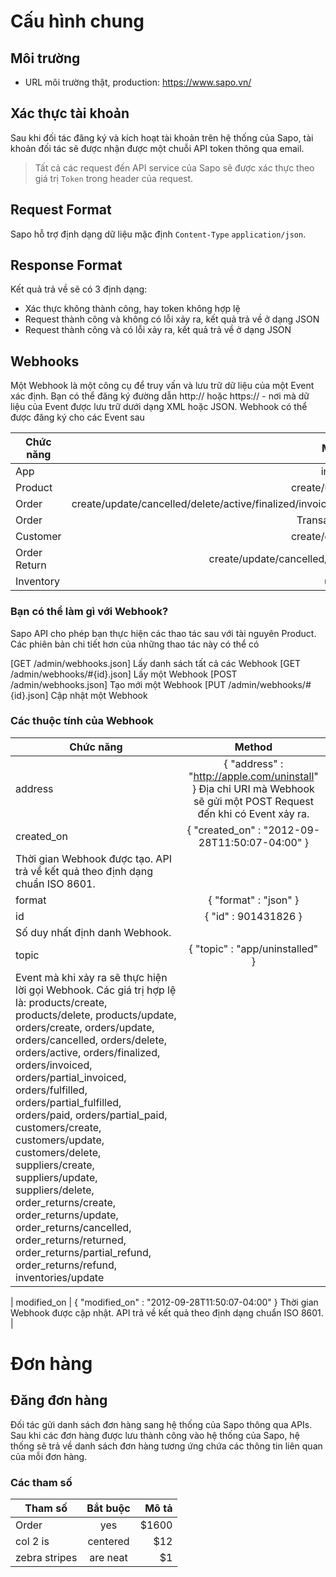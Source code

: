 # Cấu hình chung
## Môi trường
* URL môi trường thật, production: https://www.sapo.vn/
## Xác thực tài khoản
Sau khi đối tác đăng ký và kích hoạt tài khoản trên hệ thống của Sapo, tài khoản đối tác sẽ được nhận được một chuỗi API token thông qua email.
> Tất cả các request đến API service của Sapo sẽ được xác thực theo giá trị `Token` trong header của request.
## Request Format
Sapo hỗ trợ định dạng dữ liệu mặc định `Content-Type` `application/json`. 
## Response Format 
Kết quả trả về sẽ có 3 định dạng:
* Xác thực không thành công, hay token không hợp lệ
* Request thành công và không có lỗi xảy ra, kết quả trả về ở dạng JSON
* Request thành công và có lỗi xảy ra, kết quả trả về ở dạng JSON
## Webhooks
Một Webhook là một công cụ để truy vấn và lưu trữ dữ liệu của một Event xác định. Bạn có thể đăng ký đường dẫn http:// hoặc https:// - nơi mà dữ liệu của Event được lưu trữ dưới dạng XML hoặc JSON. Webhook có thể được đăng ký cho các Event sau

| Chức năng| Method |
| ------------- |:-------------:|
| App	| installed |
| Product |	create/update/delete |
| Order |	create/update/cancelled/delete/active/finalized/invoiced/partial_invoiced/fulfilled/partial_fulfilled/paid/partial_paid |
| Order | Transaction	create |
| Customer | create/delete/update |
| Order Return | create/update/cancelled/returned/partial_refund/refund |
| Inventory |	update |
### Bạn có thể làm gì với Webhook?
Sapo API cho phép bạn thực hiện các thao tác sau với tài nguyên Product. Các phiên bản chi tiết hơn của những thao tác này có thể có

[GET /admin/webhooks.json]
Lấy danh sách tất cả các Webhook
[GET /admin/webhooks/#{id}.json]
Lấy một Webhook
[POST /admin/webhooks.json]
Tạo mới một Webhook
[PUT /admin/webhooks/#{id}.json]
Cập nhật một Webhook

### Các thuộc tính của Webhook
| Chức năng | Method |
| ------------- |:-------------:|
| address | { "address" : "http://apple.com/uninstall" } Địa chỉ URI mà Webhook sẽ gửi một POST Request đến khi có Event xảy ra. |
| created_on | { "created_on" : "2012-09-28T11:50:07-04:00" } 
Thời gian Webhook được tạo. API trả về kết quả theo định dạng chuẩn ISO 8601. |
| format | { "format" : "json" } | Định dạng kiểu dữ liệu mà Webhook trả về. Các giá trị hợp lệ là json và xml. |
| id | { "id" : 901431826 }
Số duy nhất định danh Webhook. |
| topic | { "topic" : "app/uninstalled" }
Event mà khi xảy ra sẽ thực hiện lời gọi Webhook. Các giá trị hợp lệ là: products/create, products/delete, products/update, orders/create, orders/update, orders/cancelled, orders/delete, orders/active, orders/finalized, orders/invoiced, orders/partial_invoiced, orders/fulfilled, orders/partial_fulfilled, orders/paid, orders/partial_paid, customers/create, customers/update, customers/delete, suppliers/create, suppliers/update, suppliers/delete, order_returns/create, order_returns/update, order_returns/cancelled, order_returns/returned, order_returns/partial_refund, order_returns/refund, inventories/update |

| modified_on | { "modified_on" : "2012-09-28T11:50:07-04:00" }
Thời gian Webhook được cập nhật. API trả về kết quả theo định dạng chuẩn ISO 8601. |

# Đơn hàng
## Đăng đơn hàng
Đối tác gửi danh sách đơn hàng sang hệ thống của Sapo thông qua APIs. Sau khi các đơn hàng được lưu thành công vào hệ thống của Sapo, hệ thống sẽ trả về danh sách đơn hàng tương ứng chứa các thông tin liên quan của mỗi đơn hàng.
### Các tham số 
| Tham số| Bắt buộc | Mô tả |
| ------------- |:-------------:| -----:|
| Order | yes | $1600 |
| col 2 is | centered | $12 |
| zebra stripes | are neat | $1 |


